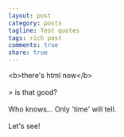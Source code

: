 ```yaml
---
layout: post
category: posts
tagline: Test quotes
tags: rich post
comments: true
share: true
---
```

&lt;b&gt;there&#39;s html now&lt;/b&gt;<br />
<br />
&gt; is that good?<br />
<br />
Who knows... Only &#39;time&#39; will tell.<br />
<br />
Let&#39;s see!<br />
